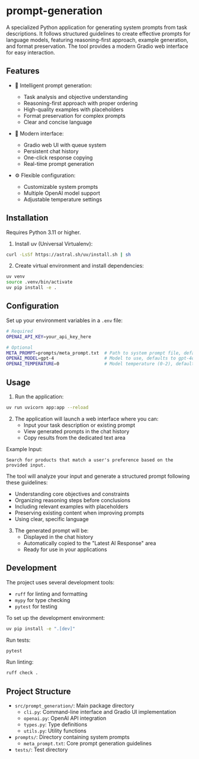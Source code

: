 # prompt-generation

A specialized Python application for generating system prompts from task descriptions. It follows structured guidelines to create effective prompts for language models, featuring reasoning-first approach, example generation, and format preservation. The tool provides a modern Gradio web interface for easy interaction.

## Features

- 🎯 Intelligent prompt generation:

  - Task analysis and objective understanding
  - Reasoning-first approach with proper ordering
  - High-quality examples with placeholders
  - Format preservation for complex prompts
  - Clear and concise language

- 🚀 Modern interface:

  - Gradio web UI with queue system
  - Persistent chat history
  - One-click response copying
  - Real-time prompt generation

- ⚙️ Flexible configuration:
  - Customizable system prompts
  - Multiple OpenAI model support
  - Adjustable temperature settings

## Installation

Requires Python 3.11 or higher.

1. Install uv (Universal Virtualenv):

```bash
curl -LsSf https://astral.sh/uv/install.sh | sh
```

2. Create virtual environment and install dependencies:

```bash
uv venv
source .venv/bin/activate
uv pip install -e .
```

## Configuration

Set up your environment variables in a `.env` file:

```bash
# Required
OPENAI_API_KEY=your_api_key_here

# Optional
META_PROMPT=prompts/meta_prompt.txt  # Path to system prompt file, defaults to prompts/meta_prompt.txt
OPENAI_MODEL=gpt-4                   # Model to use, defaults to gpt-4o-mini
OPENAI_TEMPERATURE=0                 # Model temperature (0-2), defaults to 0
```

## Usage

1. Run the application:

```bash
uv run uvicorn app:app --reload
```

2. The application will launch a web interface where you can:
   - Input your task description or existing prompt
   - View generated prompts in the chat history
   - Copy results from the dedicated text area

Example Input:

```
Search for products that match a user's preference based on the provided input.
```

The tool will analyze your input and generate a structured prompt following these guidelines:

- Understanding core objectives and constraints
- Organizing reasoning steps before conclusions
- Including relevant examples with placeholders
- Preserving existing content when improving prompts
- Using clear, specific language

3. The generated prompt will be:
   - Displayed in the chat history
   - Automatically copied to the "Latest AI Response" area
   - Ready for use in your applications

## Development

The project uses several development tools:

- `ruff` for linting and formatting
- `mypy` for type checking
- `pytest` for testing

To set up the development environment:

```bash
uv pip install -e ".[dev]"
```

Run tests:

```bash
pytest
```

Run linting:

```bash
ruff check .
```

## Project Structure

- `src/prompt_generation/`: Main package directory
  - `cli.py`: Command-line interface and Gradio UI implementation
  - `openai.py`: OpenAI API integration
  - `types.py`: Type definitions
  - `utils.py`: Utility functions
- `prompts/`: Directory containing system prompts
  - `meta_prompt.txt`: Core prompt generation guidelines
- `tests/`: Test directory
